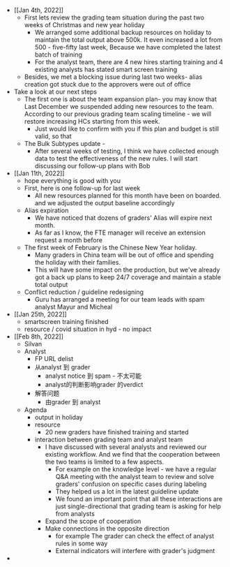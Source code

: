 - [[Jan 4th, 2022]]
	- First lets review the grading team situation during the past two weeks of Christmas and new year holiday
		- We arranged some additional backup resources on holiday to maintain the total output above 500k. It even increased a lot from 500 - five-fifty last week, Because we have completed the latest batch of training
		- For the analyst team, there are 4 new hires starting training and 4 existing analysts has stated smart screen training
	- Besides, we met a blocking issue during last two weeks- alias creation got stuck due to the approvers were out of office
- Take a look at our next steps
	- The first one is about the team expansion plan- you may know that Last December we suspended adding new resources to the team. According to our previous grading team scaling timeline - we will restore increasing HCs starting from this week.
		- Just would like to confirm with you if this plan and budget is still valid, so that
	- The Bulk Subtypes update -
		- After several weeks of testing, I think we have collected enough data to test the effectiveness of the new rules.  I will start discussing our follow-up plans with Bob
- [[Jan 11th, 2022]]
	- hope everything is good with you
	- First, here is one follow-up for last week
		- All new resources planned for this month have been on boarded. and we adjusted the output baseline accordingly
	- Alias expiration
		- We have noticed that dozens of graders' Alias will expire next month.
		- As far as I know, the FTE manager will receive an extension request a month before
	- The first week of February is the Chinese New Year holiday.
		- Many graders in China team will be out of office and spending the holiday with their families.
		- This will have some impact on the production, but we've already got a back up plans to keep 24/7 coverage and maintain a stable total output
	- Conflict reduction / guideline redesigning
		- Guru has arranged a meeting for our team leads with spam analyst Mayur and Micheal
- [[Jan 25th, 2022]]
	- smartscreen training finished
	- resource / covid situation in hyd - no impact
- [[Feb 8th, 2022]]
	- Silvan
	- Analyst
		- FP URL delist
		- 从analyst 到 grader
			- analyst notice 到 spam - 不太可能
			- analyst的判断影响grader 的verdict
		- 解答问题
			- 由grader 到 analyst
	- Agenda
		- output in holiday
		- resource
			- 20 new graders have finished training and started
		- interaction between grading team and analyst team
			- I have discussed with several analysts and reviewed our existing workflow. 
			  And we find that the cooperation between the two teams is limited to a few aspects.
				- For example on the knowledge level - we have a regular Q&A meeting with the analyst team to review and solve graders' confusion on specific cases during labeling
				- They helped us a lot in the latest guideline update
				- We found an important point that all these interactions are just single-directional that grading team is asking for help from analysts
			- Expand the scope of cooperation
			- Make connections in the opposite direction
				- for example The grader can check the effect of analyst rules in some way
				- External indicators will interfere with grader's judgment
-